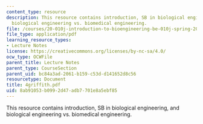 ```yaml
---
content_type: resource
description: This resource contains introduction, SB in biological engineering, and
  biological engineering vs. biomedical engineering.
file: /courses/20-010j-introduction-to-bioengineering-be-010j-spring-2006/8ab91053b0992d47adb7701e8a5ebf85_4griffith.pdf
file_type: application/pdf
learning_resource_types:
- Lecture Notes
license: https://creativecommons.org/licenses/by-nc-sa/4.0/
ocw_type: OCWFile
parent_title: Lecture Notes
parent_type: CourseSection
parent_uid: bc84a3ad-2061-b159-c53d-d141652d8c56
resourcetype: Document
title: 4griffith.pdf
uid: 8ab91053-b099-2d47-adb7-701e8a5ebf85
---
```

This resource contains introduction, SB in biological engineering, and biological engineering vs. biomedical engineering.